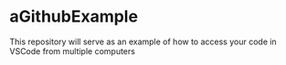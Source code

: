 # aGithubExample
This repository will serve as an example of how to access your code in VSCode from multiple computers
